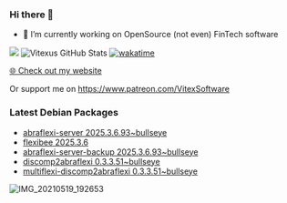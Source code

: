 ### Hi there 👋

- 🔭 I’m currently working on OpenSource  (not even) FinTech software

![](https://komarev.com/ghpvc/?username=Vitexus)
![Vitexus GitHub Stats](https://github-readme-stats.vercel.app/api?username=Vitexus&show_icons=true)
[![wakatime](https://wakatime.com/badge/user/5abba9ca-813e-43ac-9b5f-b1cfdf3dc1c7.svg)](https://wakatime.com/@5abba9ca-813e-43ac-9b5f-b1cfdf3dc1c7)

<p><a href="https://vitexsoftware.cz">🌐 Check out my website</a></p>

Or support me on https://www.patreon.com/VitexSoftware

### Latest Debian Packages
<!-- DEBIAN-PACKAGES-LIST:START -->
- [abraflexi-server 2025.3.6.93~bullseye](https://repo.vitexsoftware.com/package.php?package=abraflexi-server)
- [flexibee 2025.3.6](https://repo.vitexsoftware.com/package.php?package=flexibee)
- [abraflexi-server-backup 2025.3.6.93~bullseye](https://repo.vitexsoftware.com/package.php?package=abraflexi-server-backup)
- [discomp2abraflexi 0.3.3.51~bullseye](https://repo.vitexsoftware.com/package.php?package=discomp2abraflexi)
- [multiflexi-discomp2abraflexi 0.3.3.51~bullseye](https://repo.vitexsoftware.com/package.php?package=multiflexi-discomp2abraflexi)
<!-- DEBIAN-PACKAGES-LIST:END -->

![IMG_20210519_192653](https://user-images.githubusercontent.com/2621130/120022731-1bd48900-bfed-11eb-90f9-4f88f560b8b7.jpg)

<!--
**Vitexus/Vitexus** is a ✨ _special_ ✨ repository because its `README.md` (this file) appears on your GitHub profile.

Here are some ideas to get you started:

- 🌱 I’m currently learning ...
- 👯 I’m looking to collaborate on ...
- 🤔 I’m looking for help with ...
- 💬 Ask me about ...
- 📫 How to reach me: ...
- 😄 Pronouns: ...
- ⚡ Fun fact: ...
-->


